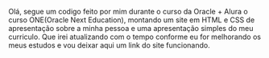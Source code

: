 Olá, segue um codigo feito por mim durante o curso da Oracle + Alura o curso ONE(Oracle Next Education), montando um site em HTML e CSS de apresentação sobre a minha pessoa e uma apresentação simples do meu curriculo. Que irei atualizando com o tempo conforme eu for melhorando os meus estudos e vou deixar aqui um link do site funcionando.